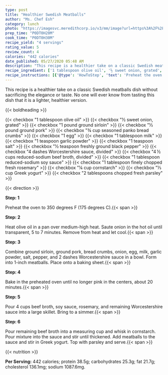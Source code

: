 ```yaml
---
type: post
title: "Healthier Swedish Meatballs"
author: "Ms. Chef Esh"
category: lunch
photo: "https://imagesvc.meredithcorp.io/v3/mm/image?url=https%3A%2F%2Fimages.media-allrecipes.com%2Fuserphotos%2F7663248.jpg"
prep_time: "P0DT0H20M"
cook_time: "P0DT0H30M"
recipe_yield: "4 servings"
rating_value: 5
review_count: 4
calories: "442 calories"
date_published: 05/27/2020 05:48 AM
description: "This recipe is a healthier take on a classic Swedish meatballs dish without sacrificing the elegance or taste. No one will ever know from tasting this dish that it is a lighter, healthier version."
recipe_ingredient: ['1 tablespoon olive oil', '½ sweet onion, grated', '1 pound ground sirloin', '½ pound ground pork', '¾ cup seasoned panko bread crumbs', '1 egg', '1 tablespoon milk', '1 teaspoon garlic powder', '1 teaspoon salt', '½ teaspoon freshly ground black pepper', '4 dashes Worcestershire sauce, divided', '4\u2009½ cups reduced-sodium beef broth, divided', '1 tablespoon reduced-sodium soy sauce', '1 tablespoon finely chopped fresh rosemary', '¼ cup cornstarch', '⅓ cup Greek yogurt', '2 tablespoons chopped fresh parsley']
recipe_instructions: [{'@type': 'HowToStep', 'text': 'Preheat the oven to 350 degrees F (175 degrees C).\n'}, {'@type': 'HowToStep', 'text': 'Heat olive oil in a pan over medium-high heat. Saute onion in the hot oil until transparent, 5 to 7 minutes. Remove from heat and let cool.\n'}, {'@type': 'HowToStep', 'text': 'Combine ground sirloin, ground pork, bread crumbs, onion, egg, milk, garlic powder, salt, pepper, and 2 dashes Worcestershire sauce in a bowl. Form into 1-inch meatballs. Place onto a baking sheet.\n'}, {'@type': 'HowToStep', 'text': 'Bake in the preheated oven until no longer pink in the centers, about 20 minutes.\n'}, {'@type': 'HowToStep', 'text': 'Pour 4 cups beef broth, soy sauce, rosemary, and remaining Worcestershire sauce into a large skillet. Bring to a simmer.\n'}, {'@type': 'HowToStep', 'text': 'Pour remaining beef broth into a measuring cup and whisk in cornstarch. Pour mixture into the sauce and stir until thickened. Add meatballs to the sauce and stir in Greek yogurt. Top with parsley and serve.\n'}]
---
```


This recipe is a healthier take on a classic Swedish meatballs dish without sacrificing the elegance or taste. No one will ever know from tasting this dish that it is a lighter, healthier version. 

{{< boldheading >}}

{{< checkbox "1 tablespoon olive oil" >}}
{{< checkbox "½  sweet onion, grated" >}}
{{< checkbox "1 pound ground sirloin" >}}
{{< checkbox "½ pound ground pork" >}}
{{< checkbox "¾ cup seasoned panko bread crumbs" >}}
{{< checkbox "1  egg" >}}
{{< checkbox "1 tablespoon milk" >}}
{{< checkbox "1 teaspoon garlic powder" >}}
{{< checkbox "1 teaspoon salt" >}}
{{< checkbox "½ teaspoon freshly ground black pepper" >}}
{{< checkbox "4 dashes Worcestershire sauce, divided" >}}
{{< checkbox "4 ½ cups reduced-sodium beef broth, divided" >}}
{{< checkbox "1 tablespoon reduced-sodium soy sauce" >}}
{{< checkbox "1 tablespoon finely chopped fresh rosemary" >}}
{{< checkbox "¼ cup cornstarch" >}}
{{< checkbox "⅓ cup Greek yogurt" >}}
{{< checkbox "2 tablespoons chopped fresh parsley" >}}


{{< direction >}}

**Step: 1**

Preheat the oven to 350 degrees F (175 degrees C).{{< span >}}

**Step: 2**

Heat olive oil in a pan over medium-high heat. Saute onion in the hot oil until transparent, 5 to 7 minutes. Remove from heat and let cool.{{< span >}}

**Step: 3**

Combine ground sirloin, ground pork, bread crumbs, onion, egg, milk, garlic powder, salt, pepper, and 2 dashes Worcestershire sauce in a bowl. Form into 1-inch meatballs. Place onto a baking sheet.{{< span >}}

**Step: 4**

Bake in the preheated oven until no longer pink in the centers, about 20 minutes.{{< span >}}

**Step: 5**

Pour 4 cups beef broth, soy sauce, rosemary, and remaining Worcestershire sauce into a large skillet. Bring to a simmer.{{< span >}}

**Step: 6**

Pour remaining beef broth into a measuring cup and whisk in cornstarch. Pour mixture into the sauce and stir until thickened. Add meatballs to the sauce and stir in Greek yogurt. Top with parsley and serve.{{< span >}}

{{< nutrition >}}

**Per Serving:** 442 calories; protein 38.5g; carbohydrates 25.3g; fat 21.7g; cholesterol 136.1mg; sodium 1087.6mg.
